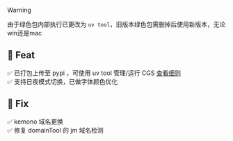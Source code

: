 
> [!Warning]  
> 由于绿色包内部执行已更改为 `uv tool`，旧版本绿色包需删掉后使用新版本，无论win还是mac

## 🎁 Feat

✅ 已打包上传至 pypi ，可使用 uv tool 管理/运行 CGS [查看细则](https://jasoneri.github.io/ComicGUISpider/deploy/quick-start)  
✅ 支持日夜模式切换，已做字体颜色优化  

## 🐞 Fix

✅ kemono 域名更换  
✅ 修复 domainTool 的 jm 域名检测  
